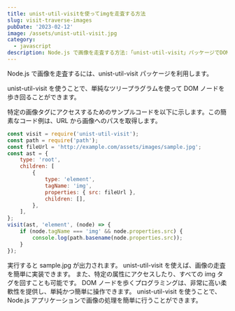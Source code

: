```yaml
---
title: unist-util-visitを使ってimgを走査する方法
slug: visit-traverse-images
pubDate: '2023-02-12'
image: /assets/unist-util-visit.jpg
category:
  - javascript
description: Node.js で画像を走査する方法:「unist-util-visit」パッケージでDOMノードを歩き回り、特定の画像タグにアクセス出来ます。サンプルコード付き！
---
```


Node.js で画像を走査するには、unist-util-visit パッケージを利用します。

unist-util-visit を使うことで、単純なツリープラグラムを使って DOM ノードを歩き回ることができます。

特定の画像タグにアクセスするためのサンプルコードを以下に示します。この簡素なコード例は、URL から画像へのパスを取得します。

```javascript
const visit = require('unist-util-visit');
const path = require('path');
const fileUrl = 'http://example.com/assets/images/sample.jpg';
const ast = {
	type: 'root',
	children: [
		{
			type: 'element',
			tagName: 'img',
			properties: { src: fileUrl },
			children: [],
		},
	],
};
visit(ast, 'element', (node) => {
	if (node.tagName === 'img' && node.properties.src) {
		console.log(path.basename(node.properties.src));
	}
});
```

実行すると sample.jpg が出力されます。 unist-util-visit を使えば、画像の走査を簡単に実装できます。
また、特定の属性にアクセスしたり、すべての img タグを回すことも可能です。 DOM ノードを歩くプログラミングは、非常に高い柔軟性を提供し、単純かつ簡単に操作できます。 unist-util-visit を使うことで、Node.js アプリケーションで画像の処理を簡単に行うことができます。
